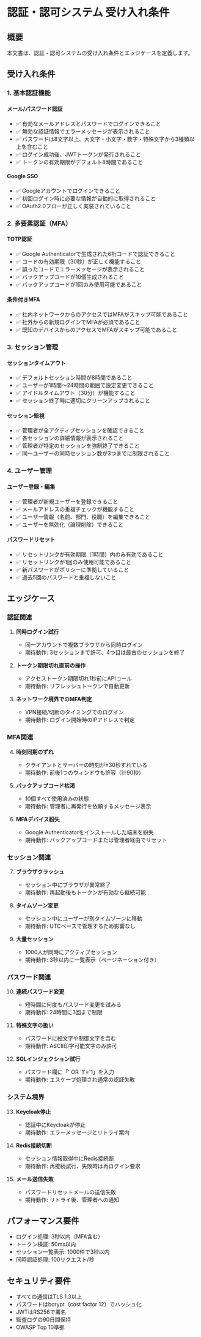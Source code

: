 # 認証・認可システム 受け入れ条件

## 概要
本文書は、認証・認可システムの受け入れ条件とエッジケースを定義します。

## 受け入れ条件

### 1. 基本認証機能

#### メール/パスワード認証
- ✅ 有効なメールアドレスとパスワードでログインできること
- ✅ 無効な認証情報でエラーメッセージが表示されること
- ✅ パスワードは8文字以上、大文字・小文字・数字・特殊文字から3種類以上を含むこと
- ✅ ログイン成功後、JWTトークンが発行されること
- ✅ トークンの有効期限がデフォルト8時間であること

#### Google SSO
- ✅ Googleアカウントでログインできること
- ✅ 初回ログイン時に必要な情報が自動的に取得されること
- ✅ OAuth2.0フローが正しく実装されていること

### 2. 多要素認証（MFA）

#### TOTP認証
- ✅ Google Authenticatorで生成された6桁コードで認証できること
- ✅ コードの有効期限（30秒）が正しく機能すること
- ✅ 誤ったコードでエラーメッセージが表示されること
- ✅ バックアップコードが10個生成されること
- ✅ バックアップコードが1回のみ使用可能であること

#### 条件付きMFA
- ✅ 社内ネットワークからのアクセスではMFAがスキップ可能であること
- ✅ 社外からの新規ログインでMFAが必須であること
- ✅ 既知のデバイスからのアクセスでMFAがスキップ可能であること

### 3. セッション管理

#### セッションタイムアウト
- ✅ デフォルトセッション時間が8時間であること
- ✅ ユーザーが1時間〜24時間の範囲で設定変更できること
- ✅ アイドルタイムアウト（30分）が機能すること
- ✅ セッション終了時に適切にクリーンアップされること

#### セッション監視
- ✅ 管理者が全アクティブセッションを確認できること
- ✅ 各セッションの詳細情報が表示されること
- ✅ 管理者が特定のセッションを強制終了できること
- ✅ 同一ユーザーの同時セッション数が3つまでに制限されること

### 4. ユーザー管理

#### ユーザー登録・編集
- ✅ 管理者が新規ユーザーを登録できること
- ✅ メールアドレスの重複チェックが機能すること
- ✅ ユーザー情報（名前、部門、役職）を編集できること
- ✅ ユーザーを無効化（論理削除）できること

#### パスワードリセット
- ✅ リセットリンクが有効期限（1時間）内のみ有効であること
- ✅ リセットリンクが1回のみ使用可能であること
- ✅ 新パスワードがポリシーに準拠していること
- ✅ 過去5回のパスワードと重複しないこと

## エッジケース

### 認証関連

1. **同時ログイン試行**
   - 同一アカウントで複数ブラウザから同時ログイン
   - 期待動作: 3セッションまで許可、4つ目は最古のセッションを終了

2. **トークン期限切れ直前の操作**
   - アクセストークン期限切れ1秒前にAPIコール
   - 期待動作: リフレッシュトークンで自動更新

3. **ネットワーク境界でのMFA判定**
   - VPN接続/切断のタイミングでのログイン
   - 期待動作: ログイン開始時のIPアドレスで判定

### MFA関連

4. **時刻同期のずれ**
   - クライアントとサーバーの時刻が±30秒ずれている
   - 期待動作: 前後1つのウィンドウも許容（計90秒）

5. **バックアップコード枯渇**
   - 10個すべて使用済みの状態
   - 期待動作: 管理者に再発行を依頼するメッセージ表示

6. **MFAデバイス紛失**
   - Google Authenticatorをインストールした端末を紛失
   - 期待動作: バックアップコードまたは管理者経由でリセット

### セッション関連

7. **ブラウザクラッシュ**
   - セッション中にブラウザが異常終了
   - 期待動作: 再起動後もトークンが有効なら継続可能

8. **タイムゾーン変更**
   - セッション中にユーザーが別タイムゾーンに移動
   - 期待動作: UTCベースで管理するため影響なし

9. **大量セッション**
   - 1000人が同時にアクティブセッション
   - 期待動作: 3秒以内に一覧表示（ページネーション付き）

### パスワード関連

10. **連続パスワード変更**
    - 短時間に何度もパスワード変更を試みる
    - 期待動作: 24時間に3回まで制限

11. **特殊文字の扱い**
    - パスワードに絵文字や制御文字を含む
    - 期待動作: ASCII印字可能文字のみ許可

12. **SQLインジェクション試行**
    - パスワード欄に「' OR '1'='1」を入力
    - 期待動作: エスケープ処理され通常の認証失敗

### システム境界

13. **Keycloak停止**
    - 認証中にKeycloakが停止
    - 期待動作: エラーメッセージとリトライ案内

14. **Redis接続切断**
    - セッション情報取得中にRedis接続断
    - 期待動作: 再接続試行、失敗時は再ログイン要求

15. **メール送信失敗**
    - パスワードリセットメールの送信失敗
    - 期待動作: リトライ後、管理者への通知

## パフォーマンス要件

- ログイン処理: 3秒以内（MFA含む）
- トークン検証: 50ms以内
- セッション一覧表示: 1000件で3秒以内
- 同時認証処理: 100リクエスト/秒

## セキュリティ要件

- すべての通信はTLS 1.3以上
- パスワードはbcrypt（cost factor 12）でハッシュ化
- JWTはRS256で署名
- 監査ログの90日間保持
- OWASP Top 10準拠